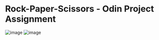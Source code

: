 # Rock-Paper-Scissors - Odin Project Assignment

![image](https://github.com/Melanie-J-Baker/Rock-Paper-Scissors/assets/104843873/51fa1b47-9ff9-415e-968e-3d681f3a8c29)
![image](https://github.com/Melanie-J-Baker/Rock-Paper-Scissors/assets/104843873/4acc3bff-cf4a-49a2-b503-a1f8fbc12477)
